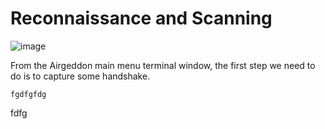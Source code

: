 # Reconnaissance and Scanning
![image](https://user-images.githubusercontent.com/86700132/127666129-b4586980-500c-4855-9960-4ee42f15acb4.png)

From the Airgeddon main menu terminal window, the first step we need to do is to capture some handshake.
```
fgdfgfdg
```
fdfg
